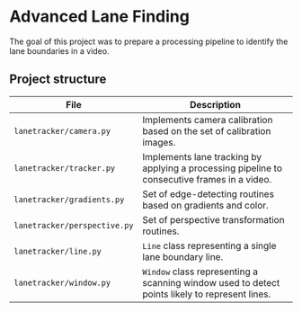 # Advanced Lane Finding

The goal of this project was to prepare a processing pipeline to identify the lane boundaries in a video. 

## Project structure

| File                         | Description                                                                        |
| ---------------------------- | ---------------------------------------------------------------------------------- |
| `lanetracker/camera.py`      | Implements camera calibration based on the set of calibration images. |
| `lanetracker/tracker.py`     | Implements lane tracking by applying a processing pipeline to consecutive frames in a video. |
| `lanetracker/gradients.py`   | Set of edge-detecting routines based on gradients and color. |
| `lanetracker/perspective.py` | Set of perspective transformation routines. |
| `lanetracker/line.py` 	   | `Line` class representing a single lane boundary line. |
| `lanetracker/window.py`      | `Window` class representing a scanning window used to detect points likely to represent lines. |
